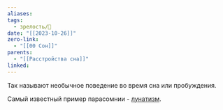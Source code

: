 ```yaml
---
aliases: 
tags:
  - зрелость/🌱
date: "[[2023-10-26]]"
zero-link:
  - "[[00 Сон]]"
parents:
  - "[[Расстройства сна]]"
linked:
---
```

Так называют необычное поведение во время сна или пробуждения.

Самый известный пример парасомнии - [лунатизм](Лунатизм.md).